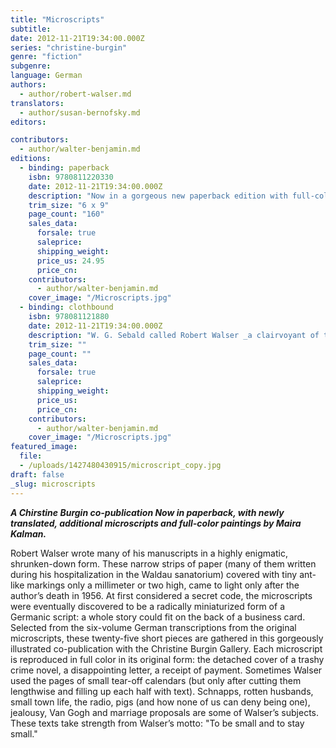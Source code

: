 ```yaml
---
title: "Microscripts"
subtitle:
date: 2012-11-21T19:34:00.000Z
series: "christine-burgin"
genre: "fiction"
subgenre:
language: German
authors:
  - author/robert-walser.md
translators:
  - author/susan-bernofsky.md
editors:

contributors:
  - author/walter-benjamin.md
editions:
  - binding: paperback
    isbn: 9780811220330
    date: 2012-11-21T19:34:00.000Z
    description: "Now in a gorgeous new paperback edition with full-color illustrations by Maira Kalman, Microscripts is a one-of-a-kind masterpiece. "
    trim_size: "6 x 9"
    page_count: "160"
    sales_data:
      forsale: true
      saleprice:
      shipping_weight:
      price_us: 24.95
      price_cn:
    contributors:
      - author/walter-benjamin.md
    cover_image: "/Microscripts.jpg"
  - binding: clothbound
    isbn: 978081121880
    date: 2012-11-21T19:34:00.000Z
    description: "W. G. Sebald called Robert Walser _a clairvoyant of the small,_ and nowhere is the phrase more apt than in his _microscripts._ "
    trim_size: ""
    page_count: ""
    sales_data:
      forsale: true
      saleprice:
      shipping_weight:
      price_us:
      price_cn:
    contributors:
      - author/walter-benjamin.md
    cover_image: "/Microscripts.jpg"
featured_image:
  file:
  - /uploads/1427480430915/microscript_copy.jpg
draft: false
_slug: microscripts
---
```


**_A Chirstine Burgin co-publication
Now in paperback, with newly translated, additional microscripts and full-color paintings by Maira Kalman._**

Robert Walser wrote many of his manuscripts in a highly enigmatic, shrunken-down form. These narrow strips of paper (many of them written during his hospitalization in the Waldau sanatorium) covered with tiny ant-like markings only a millimeter or two high, came to light only after the author’s death in 1956. At first considered a secret code, the microscripts were eventually discovered to be a radically miniaturized form of a Germanic script: a whole story could fit on the back of a business card. Selected from the six-volume German transcriptions from the original microscripts, these twenty-five short pieces are gathered in this gorgeously illustrated co-publication with the Christine Burgin Gallery. Each microscript is reproduced in full color in its original form: the detached cover of a trashy crime novel, a disappointing letter, a receipt of payment. Sometimes Walser used the pages of small tear-off calendars (but only after cutting them lengthwise and filling up each half with text). Schnapps, rotten husbands, small town life, the radio, pigs (and how none of us can deny being one), jealousy, Van Gogh and marriage proposals are some of Walser’s subjects. These texts take strength from Walser’s motto: "To be small and to stay small."

